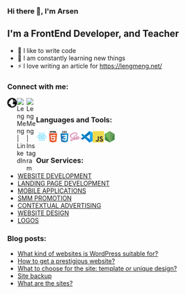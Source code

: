 ### Hi there 👋, I'm Arsen


## I'm a FrontEnd Developer, and Teacher
- 💪 I like to write code 
- 🥅 I am constantly learning new things
- ⚡ I love writing an article for https://lengmeng.net/


### Connect with me:

[<img align="left" alt="lengmeng.net" width="22px" src="https://raw.githubusercontent.com/iconic/open-iconic/master/svg/globe.svg" />][website]
[<img align="left" alt="LengMeng | LinkedIn" width="22px" src="https://cdn.jsdelivr.net/npm/simple-icons@v3/icons/linkedin.svg" />][linkedin]
[<img align="left" alt="LengMeng | Instagram" width="22px" src="https://cdn.jsdelivr.net/npm/simple-icons@v3/icons/instagram.svg" />][instagram]

<br />

### Languages and Tools:

<img align="left" alt="React" width="26px" src="https://raw.githubusercontent.com/github/explore/80688e429a7d4ef2fca1e82350fe8e3517d3494d/topics/react/react.png" />
<img align="left" alt="HTML5" width="26px" src="https://raw.githubusercontent.com/github/explore/80688e429a7d4ef2fca1e82350fe8e3517d3494d/topics/html/html.png" />
<img align="left" alt="CSS3" width="26px" src="https://raw.githubusercontent.com/github/explore/80688e429a7d4ef2fca1e82350fe8e3517d3494d/topics/css/css.png" />
<img align="left" alt="Sass" width="26px" src="https://raw.githubusercontent.com/github/explore/80688e429a7d4ef2fca1e82350fe8e3517d3494d/topics/sass/sass.png" />
<img align="left" alt="Visual Studio Code" width="26px" src="https://raw.githubusercontent.com/github/explore/80688e429a7d4ef2fca1e82350fe8e3517d3494d/topics/visual-studio-code/visual-studio-code.png" />
<img align="left" alt="JavaScript" width="26px" src="https://raw.githubusercontent.com/github/explore/80688e429a7d4ef2fca1e82350fe8e3517d3494d/topics/javascript/javascript.png" />
<img align="left" alt="Node.js" width="26px" src="https://raw.githubusercontent.com/github/explore/80688e429a7d4ef2fca1e82350fe8e3517d3494d/topics/nodejs/nodejs.png" />


<br />
<br />

### Our Services:
<!-- SERVICES:START -->
- [WEBSITE DEVELOPMENT](https://lengmeng.net/sozdaniya-sajta/)
- [LANDING PAGE DEVELOPMENT](https://lengmeng.net/landing-page/)
- [MOBILE APPLICATIONS](https://lengmeng.net/razrabotka-mobilnyh-prilozhenij/)
- [SMM PROMOTION](https://lengmeng.net/SMM/)
- [CONTEXTUAL ADVERTISING](https://lengmeng.net/kontekststnaya-reklama/)
- [WEBSITE DESIGN](https://lengmeng.net/dizajn-sajtov/)
- [LOGOS](https://lengmeng.net/logo/)
<!-- SERVICES:END -->


### Blog posts:
<!-- BLOG-POST-LIST:START -->
- [What kind of websites is WordPress suitable for?](https://lengmeng.net/blog/dlya-razrabotki-kakih-sajtov-podojdet-wordpress/)
- [How to get a prestigious website?](https://lengmeng.net/blog/kak-poluchit-prestizhnyj-sajt/)
- [What to choose for the site: template or unique design?](https://lengmeng.net/blog/chto-vybrat-dlya-sajta-shablonnyj-ili-unikalnyj-dizajn/)
- [Site backup](https://lengmeng.net/blog/bekap-sajta/)
- [What are the sites?](https://lengmeng.net/blog/kakie-byvajut-sajty/)

<!-- BLOG-POST-LIST:END -->



[website]: https://lengmeng.net/
[linkedin]: https://www.linkedin.com/company/lengmeng/
[instagram]: https://www.instagram.com/lengmengnet/


